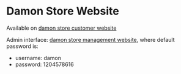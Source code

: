 # Damon Store Website

Available on [damon store customer website](http://54.157.15.110:8080/damonstore/member/index)

Admin interface:  [damon store management website](http://54.157.15.110:8080/damonstore/admin/adminLogin), where default password is:
* username:  damon
* password:  1204578616
